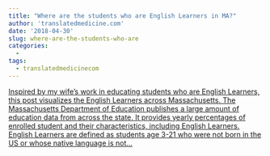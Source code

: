 ```yaml
---
title: "Where are the students who are English Learners in MA?"
author: 'translatedmedicine.com'
date: '2018-04-30'
slug: where-are-the-students-who-are
categories:
  - 
tags:
  - translatedmedicinecom
---
```


[Inspired by my wife’s work in educating students who are English Learners, this post visualizes the English Learners across Massachusetts. The Massachusetts Department of Education publishes a large amount of education data from across the state. It provides yearly percentages of enrolled student and their characteristics, including English Learners. English Learners are defined as students age 3-21 who were not born in the US or whose native language is not...<click to read more>](https://translatedmedicine.netlify.com/post/where-are-the-students-who-are-english-learners-in-ma/)

